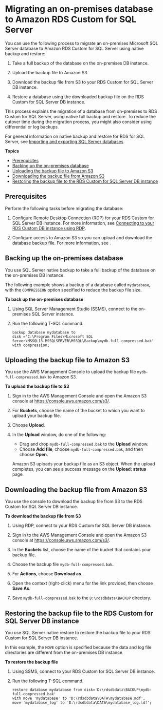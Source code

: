 # Migrating an on\-premises database to Amazon RDS Custom for SQL Server<a name="custom-migrating"></a>

You can use the following process to migrate an on\-premises Microsoft SQL Server database to Amazon RDS Custom for SQL Server using native backup and restore:

1. Take a full backup of the database on the on\-premises DB instance\.

1. Upload the backup file to Amazon S3\.

1. Download the backup file from S3 to your RDS Custom for SQL Server DB instance\.

1. Restore a database using the downloaded backup file on the RDS Custom for SQL Server DB instance\.

This process explains the migration of a database from on\-premises to RDS Custom for SQL Server, using native full backup and restore\. To reduce the cutover time during the migration process, you might also consider using differential or log backups\.

For general information on native backup and restore for RDS for SQL Server, see [Importing and exporting SQL Server databases](SQLServer.Procedural.Importing.md)\.

**Topics**
+ [Prerequisites](#custom-migrating.prereqs)
+ [Backing up the on\-premises database](#custom-migrating.backup)
+ [Uploading the backup file to Amazon S3](#custom-migrating.upload)
+ [Downloading the backup file from Amazon S3](#custom-migrating.upload)
+ [Restoring the backup file to the RDS Custom for SQL Server DB instance](#custom-migrating.restore)

## Prerequisites<a name="custom-migrating.prereqs"></a>

Perform the following tasks before migrating the database:

1. Configure Remote Desktop Connection \(RDP\) for your RDS Custom for SQL Server DB instance\. For more information, see [Connecting to your RDS Custom DB instance using RDP](custom-creating-sqlserver.md#custom-creating-sqlserver.rdp)\.

1. Configure access to Amazon S3 so you can upload and download the database backup file\. For more information, see [](User.SQLServer.Options.S3-integration.md)\.

## Backing up the on\-premises database<a name="custom-migrating.backup"></a>

You use SQL Server native backup to take a full backup of the database on the on\-premises DB instance\.

The following example shows a backup of a database called `mydatabase`, with the `COMPRESSION` option specified to reduce the backup file size\.

**To back up the on\-premises database**

1. Using SQL Server Management Studio \(SSMS\), connect to the on\-premises SQL Server instance\.

1. Run the following T\-SQL command\.

   ```
   backup database mydatabase to
   disk ='C:\Program Files\Microsoft SQL Server\MSSQL13.MSSQLSERVER\MSSQL\Backup\mydb-full-compressed.bak'
   with compression;
   ```

## Uploading the backup file to Amazon S3<a name="custom-migrating.upload"></a>

You use the AWS Management Console to upload the backup file `mydb-full-compressed.bak` to Amazon S3\.

**To upload the backup file to S3**

1. Sign in to the AWS Management Console and open the Amazon S3 console at [https://console\.aws\.amazon\.com/s3/](https://console.aws.amazon.com/s3/)\.

1. For **Buckets**, choose the name of the bucket to which you want to upload your backup file\.

1. Choose **Upload**\.

1. In the **Upload** window, do one of the following:
   + Drag and drop `mydb-full-compressed.bak` to the **Upload** window\.
   + Choose **Add file**, choose `mydb-full-compressed.bak`, and then choose **Open**\.

   Amazon S3 uploads your backup file as an S3 object\. When the upload completes, you can see a success message on the **Upload: status** page\.

## Downloading the backup file from Amazon S3<a name="custom-migrating.upload"></a>

You use the console to download the backup file from S3 to the RDS Custom for SQL Server DB instance\.

**To download the backup file from S3**

1. Using RDP, connect to your RDS Custom for SQL Server DB instance\.

1. Sign in to the AWS Management Console and open the Amazon S3 console at [https://console\.aws\.amazon\.com/s3/](https://console.aws.amazon.com/s3/)\.

1. In the **Buckets** list, choose the name of the bucket that contains your backup file\.

1. Choose the backup file `mydb-full-compressed.bak`\.

1. For **Actions**, choose **Download as**\.

1. Open the context \(right\-click\) menu for the link provided, then choose **Save As**\.

1. Save `mydb-full-compressed.bak` to the `D:\rdsdbdata\BACKUP` directory\.

## Restoring the backup file to the RDS Custom for SQL Server DB instance<a name="custom-migrating.restore"></a>

You use SQL Server native restore to restore the backup file to your RDS Custom for SQL Server DB instance\.

In this example, the `MOVE` option is specified because the data and log file directories are different from the on\-premises DB instance\.

**To restore the backup file**

1. Using SSMS, connect to your RDS Custom for SQL Server DB instance\.

1. Run the following T\-SQL command\.

   ```
   restore database mydatabase from disk='D:\rdsdbdata\BACKUP\mydb-full-compressed.bak'
   with move 'mydatabase' to 'D:\rdsdbdata\DATA\mydatabase.mdf',
   move 'mydatabase_log' to 'D:\rdsdbdata\DATA\mydatabase_log.ldf';
   ```